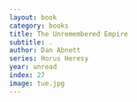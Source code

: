 ```yaml
---
layout: book
category: books
title: The Unremembered Empire
subtitle: .
author: Dan Abnett
series: Horus Heresy
year: unread
index: 27
image: tue.jpg
---
```

